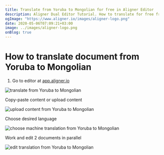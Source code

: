 ```yaml
---
title: Translate from Yoruba to Mongolian for free in Aligner Editor
description: Aligner Dual Editor Tutorial. How to translate for free from Yoruba to Mongolian. Aligner is multilingual document management platform. 
ogImage: "https://www.aligner.io/images/aligner-logo.png"
date: 2020-05-06T07:09:21+03:00
image: ../images/aligner-logo.png
onBlog: true
---
```


# How to translate document from Yoruba to Mongolian

1. Go to editor at [app.aligner.io](https://app.aligner.io "Aligner App web page")

![translate from Yoruba to Mongolian](../aligner-blank-editor.png "translate from Yoruba to Mongolian")

Copy-paste content or upload content

![upload content from Yoruba to Mongolian](../aligner-uploaded-document.png "upload content from Yoruba to Mongolian")

Choose desired language

![choose machine translation from Yoruba to Mongolian](../aligner-language-dropdown.png "choose machine translation from Yoruba to Mongolian")

Work and edit 2 documents in parallel

![edit translation from Yoruba to Mongolian](../aligner-double-sitded-editor.png "edit translation from Yoruba to Mongolian")


